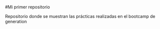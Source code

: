 #Mi primer repositorio

Repositorio donde se muestran las prácticas realizadas en el bootcamp de generation
